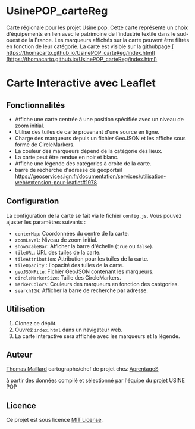 # UsinePOP_carteReg
Carte régionale pour les projet Usine pop.
Cette carte représente un choix d'équipements en lien avec le patrimoine de l'industrie textile dans le sud-ouest de la France.
Les marqueurs affichés sur la carte peuvent être filtrés en fonction de leur catégorie.
La carte est visible sur la githubpage:[ https://thomacarto.github.io/UsinePOP_carteReg/index.html](https://thomacarto.github.io/UsinePOP_carteReg/index.html)
# Carte Interactive avec Leaflet


## Fonctionnalités

- Affiche une carte centrée à une position spécifiée avec un niveau de zoom initial.
- Utilise des tuiles de carte provenant d'une source en ligne.
- Charge des marqueurs depuis un fichier GeoJSON et les affiche sous forme de CircleMarkers.
- La couleur des marqueurs dépend de la catégorie des lieux.
- La carte peut être rendue en noir et blanc.
- Affiche une légende des catégories à droite de la carte.
- barre de recherche d'adresse de géoportail https://geoservices.ign.fr/documentation/services/utilisation-web/extension-pour-leaflet#1978

## Configuration

La configuration de la carte se fait via le fichier `config.js`. Vous pouvez ajuster les paramètres suivants :

- `centerMap`: Coordonnées du centre de la carte.
- `zoomLevel`: Niveau de zoom initial.
- `showScaleBar`: Afficher la barre d'échelle (`true` ou `false`).
- `tileURL`: URL des tuiles de la carte.
- `tileAttribution`: Attribution pour les tuiles de la carte.
- `tileOpacity` : l'opacité des tuiles de la carte.
- `geoJSONFile`: Fichier GeoJSON contenant les marqueurs.
- `circleMarkerSize`: Taille des CircleMarkers.
- `markerColors`: Couleurs des marqueurs en fonction des catégories.
- `searchIGN`: Afficher la barre de recherche par adresse.

## Utilisation

1. Clonez ce dépôt.
2. Ouvrez `index.html` dans un navigateur web.
3. La carte interactive sera affichée avec les marqueurs et la légende.

## Auteur
[Thomas Maillard](https://github.com/ThoMaCarto) 
cartographe/chef de projet chez [AprentageS](https://www.arpentages.fr)


à partir des données compilé et sélectionné par l'équipe du projet USINE POP

## Licence

Ce projet est sous licence [MIT License](LICENSE).
